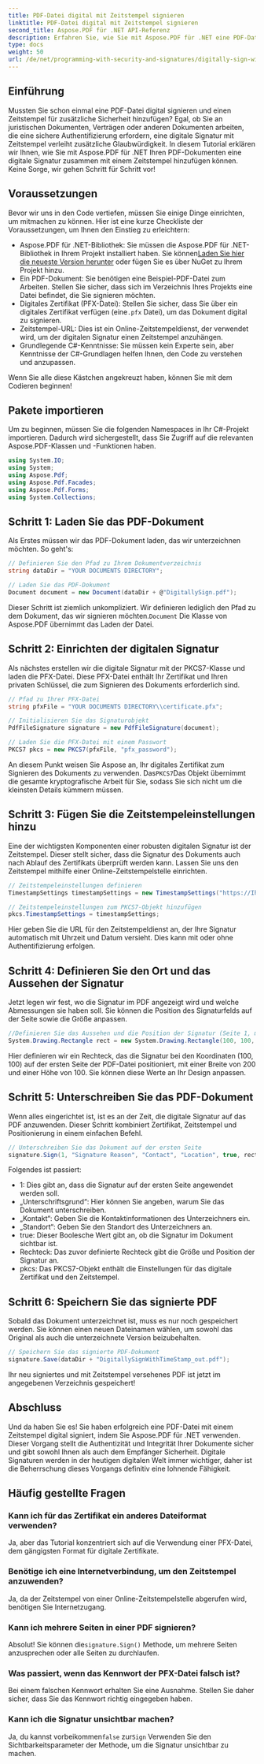 ```yaml
---
title: PDF-Datei digital mit Zeitstempel signieren
linktitle: PDF-Datei digital mit Zeitstempel signieren
second_title: Aspose.PDF für .NET API-Referenz
description: Erfahren Sie, wie Sie mit Aspose.PDF für .NET eine PDF-Datei mit einem Zeitstempel digital signieren. Diese Schritt-für-Schritt-Anleitung behandelt Voraussetzungen, Zertifikatseinrichtung, Zeitstempel und mehr.
type: docs
weight: 50
url: /de/net/programming-with-security-and-signatures/digitally-sign-with-time-stamp/
---
```

## Einführung

Mussten Sie schon einmal eine PDF-Datei digital signieren und einen Zeitstempel für zusätzliche Sicherheit hinzufügen? Egal, ob Sie an juristischen Dokumenten, Verträgen oder anderen Dokumenten arbeiten, die eine sichere Authentifizierung erfordern, eine digitale Signatur mit Zeitstempel verleiht zusätzliche Glaubwürdigkeit. In diesem Tutorial erklären wir Ihnen, wie Sie mit Aspose.PDF für .NET Ihren PDF-Dokumenten eine digitale Signatur zusammen mit einem Zeitstempel hinzufügen können. Keine Sorge, wir gehen Schritt für Schritt vor!

## Voraussetzungen

Bevor wir uns in den Code vertiefen, müssen Sie einige Dinge einrichten, um mitmachen zu können. Hier ist eine kurze Checkliste der Voraussetzungen, um Ihnen den Einstieg zu erleichtern:

-  Aspose.PDF für .NET-Bibliothek: Sie müssen die Aspose.PDF für .NET-Bibliothek in Ihrem Projekt installiert haben. Sie können[Laden Sie hier die neueste Version herunter](https://releases.aspose.com/pdf/net/) oder fügen Sie es über NuGet zu Ihrem Projekt hinzu.
- Ein PDF-Dokument: Sie benötigen eine Beispiel-PDF-Datei zum Arbeiten. Stellen Sie sicher, dass sich im Verzeichnis Ihres Projekts eine Datei befindet, die Sie signieren möchten.
-  Digitales Zertifikat (PFX-Datei): Stellen Sie sicher, dass Sie über ein digitales Zertifikat verfügen (eine`.pfx` Datei), um das Dokument digital zu signieren.
- Zeitstempel-URL: Dies ist ein Online-Zeitstempeldienst, der verwendet wird, um der digitalen Signatur einen Zeitstempel anzuhängen. 
- Grundlegende C#-Kenntnisse: Sie müssen kein Experte sein, aber Kenntnisse der C#-Grundlagen helfen Ihnen, den Code zu verstehen und anzupassen.

Wenn Sie alle diese Kästchen angekreuzt haben, können Sie mit dem Codieren beginnen!

## Pakete importieren

Um zu beginnen, müssen Sie die folgenden Namespaces in Ihr C#-Projekt importieren. Dadurch wird sichergestellt, dass Sie Zugriff auf die relevanten Aspose.PDF-Klassen und -Funktionen haben.

```csharp
using System.IO;
using System;
using Aspose.Pdf;
using Aspose.Pdf.Facades;
using Aspose.Pdf.Forms;
using System.Collections;
```

## Schritt 1: Laden Sie das PDF-Dokument

Als Erstes müssen wir das PDF-Dokument laden, das wir unterzeichnen möchten. So geht's:

```csharp
// Definieren Sie den Pfad zu Ihrem Dokumentverzeichnis
string dataDir = "YOUR DOCUMENTS DIRECTORY";

// Laden Sie das PDF-Dokument
Document document = new Document(dataDir + @"DigitallySign.pdf");
```

 Dieser Schritt ist ziemlich unkompliziert. Wir definieren lediglich den Pfad zu dem Dokument, das wir signieren möchten.`Document` Die Klasse von Aspose.PDF übernimmt das Laden der Datei.

## Schritt 2: Einrichten der digitalen Signatur

Als nächstes erstellen wir die digitale Signatur mit der PKCS7-Klasse und laden die PFX-Datei. Diese PFX-Datei enthält Ihr Zertifikat und Ihren privaten Schlüssel, die zum Signieren des Dokuments erforderlich sind.

```csharp
// Pfad zu Ihrer PFX-Datei
string pfxFile = "YOUR DOCUMENTS DIRECTORY\\certificate.pfx";

// Initialisieren Sie das Signaturobjekt
PdfFileSignature signature = new PdfFileSignature(document);

// Laden Sie die PFX-Datei mit einem Passwort
PKCS7 pkcs = new PKCS7(pfxFile, "pfx_password");
```

 An diesem Punkt weisen Sie Aspose an, Ihr digitales Zertifikat zum Signieren des Dokuments zu verwenden. Das`PKCS7`Das Objekt übernimmt die gesamte kryptografische Arbeit für Sie, sodass Sie sich nicht um die kleinsten Details kümmern müssen.

## Schritt 3: Fügen Sie die Zeitstempeleinstellungen hinzu

Eine der wichtigsten Komponenten einer robusten digitalen Signatur ist der Zeitstempel. Dieser stellt sicher, dass die Signatur des Dokuments auch nach Ablauf des Zertifikats überprüft werden kann. Lassen Sie uns den Zeitstempel mithilfe einer Online-Zeitstempelstelle einrichten.

```csharp
// Zeitstempeleinstellungen definieren
TimestampSettings timestampSettings = new TimestampSettings("https://Ihre_Zeitstempel-URL", "Benutzer:Passwort");

// Zeitstempeleinstellungen zum PKCS7-Objekt hinzufügen
pkcs.TimestampSettings = timestampSettings;
```

Hier geben Sie die URL für den Zeitstempeldienst an, der Ihre Signatur automatisch mit Uhrzeit und Datum versieht. Dies kann mit oder ohne Authentifizierung erfolgen.

## Schritt 4: Definieren Sie den Ort und das Aussehen der Signatur

Jetzt legen wir fest, wo die Signatur im PDF angezeigt wird und welche Abmessungen sie haben soll. Sie können die Position des Signaturfelds auf der Seite sowie die Größe anpassen.

```csharp
//Definieren Sie das Aussehen und die Position der Signatur (Seite 1, mit angegebenem Rechteck).
System.Drawing.Rectangle rect = new System.Drawing.Rectangle(100, 100, 200, 100);
```

Hier definieren wir ein Rechteck, das die Signatur bei den Koordinaten (100, 100) auf der ersten Seite der PDF-Datei positioniert, mit einer Breite von 200 und einer Höhe von 100. Sie können diese Werte an Ihr Design anpassen.

## Schritt 5: Unterschreiben Sie das PDF-Dokument

Wenn alles eingerichtet ist, ist es an der Zeit, die digitale Signatur auf das PDF anzuwenden. Dieser Schritt kombiniert Zertifikat, Zeitstempel und Positionierung in einem einfachen Befehl.

```csharp
// Unterschreiben Sie das Dokument auf der ersten Seite
signature.Sign(1, "Signature Reason", "Contact", "Location", true, rect, pkcs);
```

Folgendes ist passiert:
- 1: Dies gibt an, dass die Signatur auf der ersten Seite angewendet werden soll.
- „Unterschriftsgrund“: Hier können Sie angeben, warum Sie das Dokument unterschreiben.
- „Kontakt“: Geben Sie die Kontaktinformationen des Unterzeichners ein.
- „Standort“: Geben Sie den Standort des Unterzeichners an.
- true: Dieser Boolesche Wert gibt an, ob die Signatur im Dokument sichtbar ist.
- Rechteck: Das zuvor definierte Rechteck gibt die Größe und Position der Signatur an.
- pkcs: Das PKCS7-Objekt enthält die Einstellungen für das digitale Zertifikat und den Zeitstempel.

## Schritt 6: Speichern Sie das signierte PDF

Sobald das Dokument unterzeichnet ist, muss es nur noch gespeichert werden. Sie können einen neuen Dateinamen wählen, um sowohl das Original als auch die unterzeichnete Version beizubehalten.

```csharp
// Speichern Sie das signierte PDF-Dokument
signature.Save(dataDir + "DigitallySignWithTimeStamp_out.pdf");
```

Ihr neu signiertes und mit Zeitstempel versehenes PDF ist jetzt im angegebenen Verzeichnis gespeichert!

## Abschluss

Und da haben Sie es! Sie haben erfolgreich eine PDF-Datei mit einem Zeitstempel digital signiert, indem Sie Aspose.PDF für .NET verwenden. Dieser Vorgang stellt die Authentizität und Integrität Ihrer Dokumente sicher und gibt sowohl Ihnen als auch dem Empfänger Sicherheit. Digitale Signaturen werden in der heutigen digitalen Welt immer wichtiger, daher ist die Beherrschung dieses Vorgangs definitiv eine lohnende Fähigkeit.

## Häufig gestellte Fragen

### Kann ich für das Zertifikat ein anderes Dateiformat verwenden?  
Ja, aber das Tutorial konzentriert sich auf die Verwendung einer PFX-Datei, dem gängigsten Format für digitale Zertifikate.

### Benötige ich eine Internetverbindung, um den Zeitstempel anzuwenden?  
Ja, da der Zeitstempel von einer Online-Zeitstempelstelle abgerufen wird, benötigen Sie Internetzugang.

### Kann ich mehrere Seiten in einer PDF signieren?  
 Absolut! Sie können die`signature.Sign()` Methode, um mehrere Seiten anzusprechen oder alle Seiten zu durchlaufen.

### Was passiert, wenn das Kennwort der PFX-Datei falsch ist?  
Bei einem falschen Kennwort erhalten Sie eine Ausnahme. Stellen Sie daher sicher, dass Sie das Kennwort richtig eingegeben haben.

### Kann ich die Signatur unsichtbar machen?  
 Ja, du kannst vorbeikommen`false` zur`Sign` Verwenden Sie den Sichtbarkeitsparameter der Methode, um die Signatur unsichtbar zu machen.